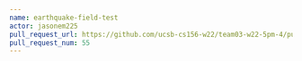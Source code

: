 ```yaml
---
name: earthquake-field-test
actor: jasonem225
pull_request_url: https://github.com/ucsb-cs156-w22/team03-w22-5pm-4/pull/55
pull_request_num: 55
---
```


